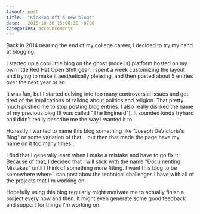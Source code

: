 ```yaml
---
layout: post
title:  "Kicking off a new blog!"
date:   2016-10-30 15:06:30 -0700
categories: accouncements
---
```


Back in 2014 nearing the end of my college career, I decided to try my hand at blogging.

I started up a cool little blog on the ghost (node.js) platform hosted on my own little Red Hat Open Shift gear.  I spent a week customizing the layout and trying to make it aesthetically pleasing, and then posted about 5 entries over the next year or so.  

It was fun, but I started delving into too many controversial issues and got tired of the implications of talking about politics and religion.  That pretty much pushed me to stop posting blog entries.  I also really disliked the name of my previous blog (It was called "The Enginerd").  It sounded kinda tryhard and didn't really describe me the way I wanted it to.

Honestly I wanted to name this blog something like "Joseph DeVictoria's Blog" or some variation of that... but then that made the page have my name on it too many times.. 

I find that I generally learn when I make a mistake and have to go fix it.  Because of that, I decided that I will stick with the name "Documenting Mistakes" until I think of something more fitting.  I want this blog to be somewhere where I can post abou the technical challenges I have with all of the projects that I'm working on.

Hopefully using this blog regularly might motivate me to actually finish a project every now and then.  It might even generate some good feedback and support for things I'm working on.
